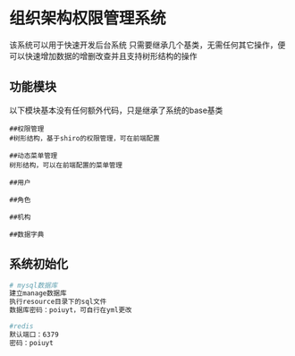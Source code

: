 # 组织架构权限管理系统
该系统可以用于快速开发后台系统
只需要继承几个基类，无需任何其它操作，便可以快速增加数据的增删改查并且支持树形结构的操作

## 功能模块
以下模块基本没有任何额外代码，只是继承了系统的base基类
```
##权限管理
#树形结构，基于shiro的权限管理，可在前端配置

##动态菜单管理
树形结构，可以在前端配置的菜单管理

##用户

##角色

##机构

##数据字典

```

## 系统初始化

``` bash
# mysql数据库
建立manage数据库
执行resource目录下的sql文件
数据库密码：poiuyt，可自行在yml更改

#redis
默认端口：6379
密码：poiuyt
